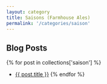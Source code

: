 ```yaml
---
layout: category
title: Saisons (Farmhouse Ales)
permalink: '/categories/saison'
---
```


## Blog Posts

{% for post in collections['saison'] %}
  * <a href="{{post.url}}"  target="_self">{{ post.title }}</a>
{% endfor %}
